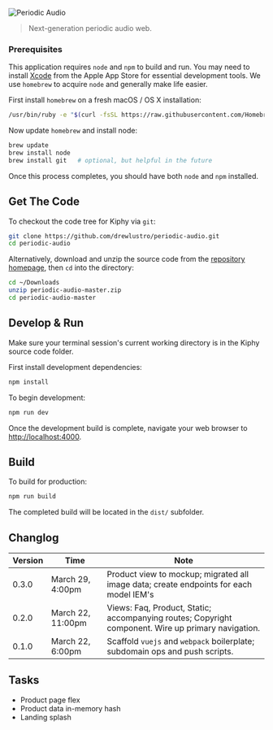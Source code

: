![Periodic Audio](http://i.imgur.com/4pGSR95.jpg)

> Next-generation periodic audio web.

### Prerequisites

This application requires `node` and `npm` to build and run. You may need to install [Xcode](https://itunes.apple.com/us/app/xcode/id497799835?mt=12) from the Apple App Store for essential development tools. We use `homebrew` to acquire `node` and generally make life easier.

First install `homebrew` on a fresh macOS / OS X installation:

```bash
/usr/bin/ruby -e "$(curl -fsSL https://raw.githubusercontent.com/Homebrew/install/master/install)"
```

Now update `homebrew` and install node:

```bash
brew update
brew install node
brew install git   # optional, but helpful in the future
```

Once this process completes, you should have both `node` and `npm` installed.

## Get The Code

To checkout the code tree for Kiphy via `git`:

```bash
git clone https://github.com/drewlustro/periodic-audio.git
cd periodic-audio
```

Alternatively, download and unzip the source code from the [repository homepage](https://github.com/drewlustro/periodic-audio), then `cd` into the directory:

```bash
cd ~/Downloads
unzip periodic-audio-master.zip
cd periodic-audio-master
```

## Develop &amp; Run

Make sure your terminal session's current working directory is in the Kiphy source code folder.

First install development dependencies:

```bash
npm install
```

To begin development:

```bash
npm run dev
```

Once the development build is complete, navigate your web browser to [http://localhost:4000](http://localhost:4000).

## Build

To build for production:

```bash
npm run build
```

The completed build will be located in the `dist/` subfolder.

## Changlog

Version | Time | Note
---- | ------- | ----
0.3.0 | March 29, 4:00pm | Product view to mockup; migrated all image data; create endpoints for each model IEM's
0.2.0 | March 22, 11:00pm | Views: Faq, Product, Static; accompanying routes; Copyright component. Wire up primary navigation.
0.1.0 | March 22, 6:00pm | Scaffold `vuejs` and `webpack` boilerplate; subdomain ops and push scripts.


## Tasks

- Product page flex
- Product data in-memory hash
- Landing splash






